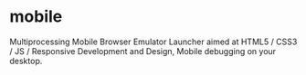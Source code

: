 mobile
======

Multiprocessing Mobile Browser Emulator Launcher aimed at HTML5 / CSS3 / JS / Responsive Development and Design, Mobile debugging on your desktop.
